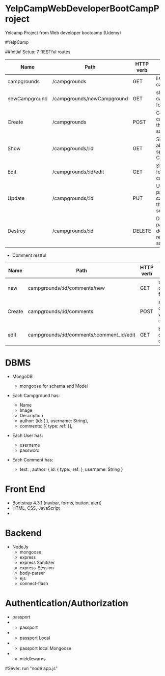 # YelpCampWebDeveloperBootCampProject

Yelcamp Project from Web developer bootcamp (Udemy)

#YelpCamp

##Initial Setup: 7 RESTful routes

|Name|Path|HTTP verb|Purpose|
|----|----|---------|-------|
|campgrounds|/campgrounds|GET|list all campgrounds|
|newCampground|/campgrounds/newCampground|GET|show new campground form|
|Create|/campgrounds|POST|Create a new campground, then redirect somewhere|
|Show|/campgrounds/:id|GET|Show info about one specific Campground|
|Edit|/campgrounds/:id/edit|GET|Show edit form for one campground|
|Update|/campgrounds/:id|PUT|Update a particular campground, then redirect somewhere|
|Destroy|/campgrounds/:id|DELETE|Delete a particular dog, then redirect somewhere|


* Comment restful 


|Name|Path|HTTP verb|Purpose|
|----|----|---------|-------|
| new| campgrounds/:id/comments/new | GET| show comment form|
|Create| campgrounds/:id/comments|POST| show campground with comments |
|edit|campgrounds/:id/comments/:comment_id/edit|GET|EDIT your own comment|

# DBMS
* MongoDB
	* mongoose for schema and Model

* Each Campground has:
   * Name
   * Image
   * Description
   * author: {id: { }, username: String},
   * comments: [{ type:  ref:  }],

* Each User has:
	* username
	* password
* Each Comment has:
	*  text: , author: { id: { type:, ref:  }, username: String  }

# Front End
* Bootstrap 4.3.1 (navbar, forms, button, alert)
* HTML, CSS, JavaScript
* 

# Backend
  * NodeJs
	* mongoose
	* express
	* express Sanitizer
	* express-Session
	* body-parser
	* ejs
	* connect-flash

# Authentication/Authorization
* passport
* * passport
* * passport Local
* * passport local Mongoose
* * middlewares

#Sever: run "node app.js"
	

